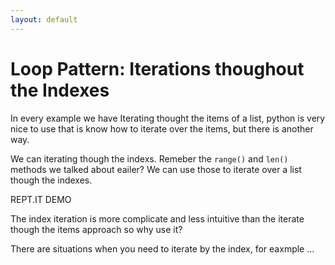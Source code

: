 ```yaml
---
layout: default
---
```

# Loop Pattern: Iterations thoughout the Indexes

In every example we have Iterating thought the items of a list, python is very nice to use that is know how to iterate over the items, but there is another way.

We can iterating though the indexs. Remeber the `range()` and `len()` methods we talked about eailer? We can use those to iterate over a list though the indexes.

REPT.IT DEMO

The index iteration is more complicate and less intuitive than the iterate though the items approach so why use it? 

There are situations when you need to iterate by the index, for eaxmple ... 

